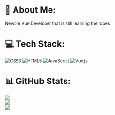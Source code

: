 # 💫 About Me:
Newbie Vue Developer that is still learning the ropes


# 💻 Tech Stack:
![CSS3](https://img.shields.io/badge/css3-%231572B6.svg?style=for-the-badge&logo=css3&logoColor=white) ![HTML5](https://img.shields.io/badge/html5-%23E34F26.svg?style=for-the-badge&logo=html5&logoColor=white) ![JavaScript](https://img.shields.io/badge/javascript-%23323330.svg?style=for-the-badge&logo=javascript&logoColor=%23F7DF1E) ![Vue.js](https://img.shields.io/badge/vuejs-%2335495e.svg?style=for-the-badge&logo=vuedotjs&logoColor=%234FC08D)
# 📊 GitHub Stats:
![](https://github-readme-stats.vercel.app/api?username=luekely&theme=vue-dark&hide_border=false&include_all_commits=true&count_private=true)<br/>
![](https://github-readme-streak-stats.herokuapp.com/?user=luekely&theme=vue-dark&hide_border=false)<br/>
![](https://github-readme-stats.vercel.app/api/top-langs/?username=luekely&theme=vue-dark&hide_border=false&include_all_commits=true&count_private=true&layout=compact)

